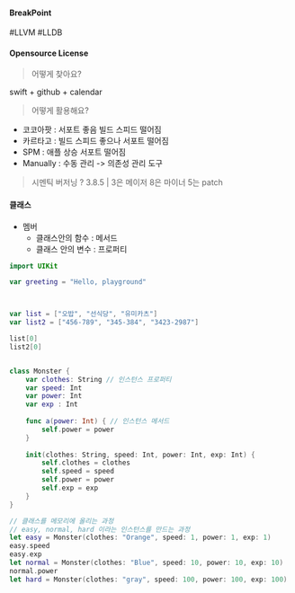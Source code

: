 
#### BreakPoint
#LLVM #LLDB


#### Opensource License 
> 어떻게 찾아요?

swift + github + calendar


> 어떻게 활용해요?

- 코코아팟 : 서포트 좋음 빌드 스피드 떨어짐
- 카르타고 : 빌드 스피드 좋으나 서포트 떨어짐 
- SPM : 애플 상승 서포트 떨어짐
- Manually : 수동 관리 
-> 의존성 관리 도구 

>시멘틱 버저닝 ?
>3.8.5 | 3은 메이저 8은 마이너  5는 patch


#### 클래스
- 멤버
	- 클래스안의 함수 : 메서드
	- 클래스 안의 변수 : 프로퍼티
```swift
import UIKit

var greeting = "Hello, playground"



var list = ["오밥", "선식당", "유미카츠"]
var list2 = ["456-789", "345-384", "3423-2987"]

list[0]
list2[0]


class Monster {
    var clothes: String // 인스턴스 프로퍼티
    var speed: Int
    var power: Int
    var exp : Int
    
    func a(power: Int) { // 인스턴스 메서드
        self.power = power
    }
    
    init(clothes: String, speed: Int, power: Int, exp: Int) {
        self.clothes = clothes
        self.speed = speed
        self.power = power
        self.exp = exp
    }
}

// 클래스를 메모리에 올리는 과정
// easy, normal, hard 이라는 인스턴스를 만드는 과정
let easy = Monster(clothes: "Orange", speed: 1, power: 1, exp: 1)
easy.speed
easy.exp
let normal = Monster(clothes: "Blue", speed: 10, power: 10, exp: 10)
normal.power
let hard = Monster(clothes: "gray", speed: 100, power: 100, exp: 100)





```